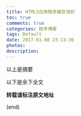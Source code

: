 ```yaml
---
title: HTML5应用程序缓存浅析
toc: true
comments: true
categories: 技术博客
tags: Default
date: 2017-01-08 23:13:36
photos:
description:
---
```


以上是摘要
<!--more-->
以下是余下全文


**转载请标注原文地址**

(end)
